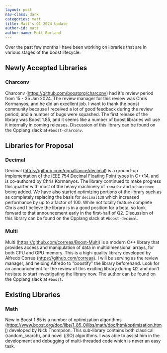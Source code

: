 ```yaml
---
layout: post
nav-class: dark
categories: matt
title: Matt's Q1 2024 Update
author-id: matt
author-name: Matt Borland
---
```


Over the past few months I have been working on libraries that are in various stages of the boost lifecycle:

## Newly Accepted Libraries

### Charconv

Charconv (https://github.com/boostorg/charconv) had it's review period from 15 - 25 Jan 2024.
The review manager for this review was Chris Kormanyos, and he did an excellent job.
I want to thank the boost community because I received a lot of good feedback during the review period, and a number of bugs were squashed.
The first release of the library was Boost 1.85, and it seems like a number of boost libraries will use it internally in coming releases.
Discussion of this library can be found on the Cpplang slack at `#boost-charconv`.

## Libraries for Proposal

### Decimal

Decimal (https://github.com/cppalliance/decimal) is a ground-up implementation of the IEEE 754 Decimal Floating Point types in C++14, and is co-authored by Chris Kormanyos.
The library continued to make progress this quarter with most of the heavy machinery of `<cmath>` and `<charconv>` being added.
We have also started optimizing portions of the library such as as completely replacing the basis for `decimal128` which increased performance by up to a factor of 100.
While not totally feature complete Chris and I believe the library is in a good position for a beta, so look forward to that announcement early in the first-half of Q2.
Discussion of this library can be found on the Cpplang slack at `#boost-decimal`.

### Multi

Multi (https://github.com/correaa/Boost-Multi) is a modern C++ library that provides access and manipulation of data in multidimensional arrays, for both CPU and GPU memory.
This is a high-quality library developed by Alfredo Correa (https://github.com/correaa).
I will be serving as the review manager, and helping Alfredo to "boostify" the library beforehand.
Look for an announcement for the review of this exciting library during Q2 and don't hesitate to start investigating the library now.
The author can be found on the Cpplang slack at `#boost`.

## Existing Libraries

### Math

New in Boost 1.85 is a number of optimization algorithms (https://www.boost.org/doc/libs/1_85_0/libs/math/doc/html/optimization.html) developed by Nick Thompson.
This sub-library contains both classical (random_search), and novel (jSO) algorithms.
I was able to assist him in the development and debugging of multi-threaded code which is never an easy task.
